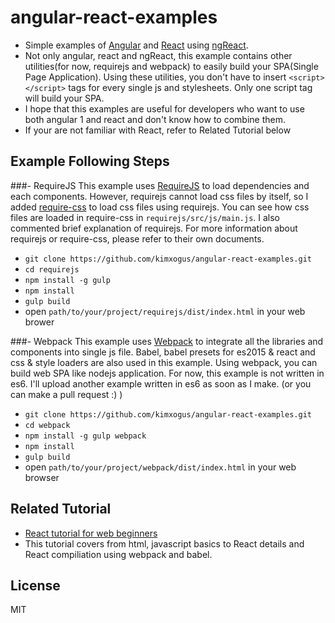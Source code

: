 # angular-react-examples
- Simple examples of [Angular](https://github.com/angular/angular.js) and [React](https://github.com/facebook/react) using [ngReact](https://github.com/ngReact/ngReact).
- Not only angular, react and ngReact, this example contains other utilities(for now, requirejs and webpack) to easily build your SPA(Single Page Application). Using these utilities, you don't have to insert ```<script></script>``` tags for every single js and stylesheets. Only one script tag will build your SPA.
- I hope that this examples are useful for developers who want to use both angular 1 and react and don't know how to combine them.
- If your are not familiar with React, refer to Related Tutorial below

## Example Following Steps
###- RequireJS
This example uses [RequireJS](https://github.com/requirejs/requirejs) to load dependencies and each components. However, requirejs cannot load css files by itself, so I added [require-css](https://github.com/guybedford/require-css) to load css files using requirejs. You can see how css files are loaded in require-css in ```requirejs/src/js/main.js```. I also commented brief explanation of requirejs. For more information about requirejs or require-css, please refer to their own documents.
 - ```git clone https://github.com/kimxogus/angular-react-examples.git```
 - ```cd requirejs```
 - ```npm install -g gulp```
 - ```npm install```
 - ```gulp build```
 - open ```path/to/your/project/requirejs/dist/index.html``` in your web brower
 
###- Webpack
This example uses [Webpack](https://github.com/webpack/webpack) to integrate all the libraries and components into single js file. Babel, babel presets for es2015 & react and css & style loaders are also used in this example. Using webpack, you can build web SPA like nodejs application. For now, this example is not written in es6. I'll upload another example written in es6 as soon as I make. (or you can make a pull request :) )
 - ```git clone https://github.com/kimxogus/angular-react-examples.git```
 - ```cd webpack```
 - ```npm install -g gulp webpack```
 - ```npm install```
 - ```gulp build```
 - open ```path/to/your/project/webpack/dist/index.html``` in your web browser

## Related Tutorial
 - [React tutorial for web beginners](https://github.com/kimxogus/react-tutorial)
  - This tutorial covers from html, javascript basics to React details and React compiliation using webpack and babel.

## License
MIT
